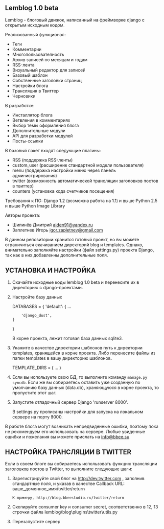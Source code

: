 ﻿## Lemblog 1.0 beta

Lemblog - блоговый движок, написанный на фреймворке django с открытым исходным кодом.

Реализованный функционал:
- Теги
- Комментарии
- Многопользователность
- Архив записей по месяцам и годам
- RSS-лента
- Визуальный редактор для записей
- Базовый шаблон
- Собственные заголовки страниц
- Настройки блога
- Трансляция в Твиттер
- Черновики

В разработке:
- Инсталлятор блога
- Ветвления в комментариях
- Выбор темы оформления блога
- Дополнительные модули
- API для разработки модулей
- Посты-ссылки

В базовый пакет входят следующие плагины:
- RSS (поддержка RSS-ленты)
- custom_user (расширение стандартной модели пользователя)
- menu (поддержка настройки меню через панель администрирования)
- twitter (возможность автоматической трансляции заголовков постов в твиттер)
- counters (установка кода счетчиков посещения)

Требования к ПО:
Django 1.2 (возможна работа на 1.1) и выше
Python 2.5 и выше
Python Image Library

Авторы проекта:
- Шипинёв Дмитрий aiden91@yandex.ru
- Заплетнев Игорь igor.zapletnev@gmail.com

В данном репозитории хранится готовый проект, но вы можете ограничиться скачиванием директорий blog и templates. Однако, внимательно заполняйте настройки (файл settings.py) проекта Django, так как в них добавленны дополнительные поля.

## УСТАНОВКА И НАСТРОЙКА

1.  Скачайте исходные коды lemblog 1.0 beta и перенесите их в директорию с django-проектами.

2.  Настройте базу данных

      DATABASES = {
			'default': {
            ...

            'django_dust',
		}
	}
	
	В корне проекта, лежит готовая база данных sqlite3.
	
3.	Укажите в качестве директории шаблонов путь к директории templates, хранящейся в корне проекта. Либо перенесите файлы из папки templates в вашу директорию шаблонов.

	TEMPLATE_DIRS = (
		...
	)
	
3.  Если вы используете свою БД, то выполните команду `manage.py syncdb`. Если же вы собираетесь оставить уже созданную по умолчанию базу данных (data.db), храняющуюся в корне проекта, то пропустите этот шаг.

4.  Запустите отладочный сервер Django 'runserver 8000'.

	В settings.py прописаны настройки для запуска на локальном сервере на порту 8000.

	
В работе блога могут возникать непредвиденные ошибки, поэтому пока не рекомендуем его использовать на сервере. Любые увиденные ошибки и пожелания вы можете прислать на info@bbee.su

[1]: http://bbeestudio.ru/lemblog
[2]: http://www.pythonware.com/products/pil/

## НАСТРОЙКА ТРАНСЛЯЦИИ В TWITTER

Если в своем блоге вы собираетесь использовать функцию трансляции заголовков постов в Twitter, то выполните следующие шаги:
	
1. 	Зарегистрируйте свой блог на http://dev.twitter.com , заполнив стандартные поля, и указав в качестве Callback URL: ваше_доменное_имя/twitter/return
		
		К примеру, http://blog.bbeestudio.ru/twitter/return
		
2. Скопируйте сonsumer key и сonsumer secret, соответственно в 12, 13 строчки файла lemblog\blog\plugins\twitter\utils.py 
	
3. Перезапустите сервер
